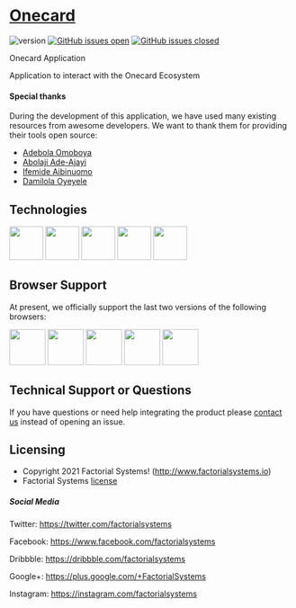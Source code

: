 # [Onecard ](https://recharge.onecardnigeria.com/static/media/lightlogo.b9e05b35b3e5fb8e0fc37b6c54783b00.svg)

![version](https://img.shields.io/badge/version-2.6.0-blue.svg) [![GitHub issues open](https://img.shields.io/github/issues/creativetimofficial/ct-material-dashboard-pro-angular.svg?maxAge=2592000)](https://github.com/creativetimofficial/ct-material-dashboard-pro-angular/issues?q=is%3Aopen+is%3Aissue) [![GitHub issues closed](https://img.shields.io/github/issues-closed-raw/creativetimofficial/ct-material-dashboard-pro-angular.svg?maxAge=2592000)](https://github.com/creativetimofficial/ct-material-dashboard-pro-angular/issues?q=is%3Aissue+is%3Aclosed)

Onecard Application

Application to interact with the Onecard Ecosystem

#### Special thanks

During the development of this application, we have used many existing resources from awesome developers. We want to thank them for providing their tools open source:

- [Adebola Omoboya](https://github.com/adebola)
- [Abolaji Ade-Ajayi](https://github.com/abolajii)
- [Ifemide Aibinuomo](https://github.com/adebola)
- [Damilola Oyeyele](https://github.com/adebola)

## Technologies

<img src="https://s3.amazonaws.com/creativetim_bucket/github/html.png" width="60" height="60" />
<img src="https://www.citypng.com/public/uploads/preview/js-javascript-round-logo-icon-png-11662226392lsrrajcm0y.png" width="60" height="60" />
<img src="https://getbootstrap.com/docs/5.3/assets/brand/bootstrap-logo-shadow.png" width="60" height="60" />
<img src="https://s3.amazonaws.com/creativetim_bucket/github/angular.png" width="60" height="60" />
<img src="https://artifacthub.io/image/40aa4ba5-9e02-4e3d-a43e-5cde73176261@3x" width="60" height="60" />

## Browser Support

At present, we officially support the last two versions of the following browsers:

<img src="https://s3.amazonaws.com/creativetim_bucket/github/browser/chrome.png" width="64" height="64"> <img src="https://s3.amazonaws.com/creativetim_bucket/github/browser/firefox.png" width="64" height="64"> <img src="https://s3.amazonaws.com/creativetim_bucket/github/browser/edge.png" width="64" height="64"> <img src="https://s3.amazonaws.com/creativetim_bucket/github/browser/safari.png" width="64" height="64"> <img src="https://s3.amazonaws.com/creativetim_bucket/github/browser/opera.png" width="64" height="64">

## Technical Support or Questions

If you have questions or need help integrating the product please [contact us](https://www.creative-tim.com/contact-us) instead of opening an issue.

## Licensing

- Copyright 2021 Factorial Systems! (http://www.factorialsystems.io)
- Factorial Systems [license](http://www.factorialsystems.io)

##### Social Media

Twitter: <https://twitter.com/factorialsystems>

Facebook: <https://www.facebook.com/factorialsystems>

Dribbble: <https://dribbble.com/factorialsystems>

Google+: <https://plus.google.com/+FactorialSystems>

Instagram: <https://instagram.com/factorialsystems>
